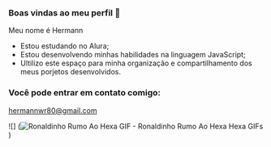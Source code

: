 ### Boas vindas ao meu perfil 💸

Meu nome é Hermann

- Estou estudando no Alura;
- Estou desenvolvendo minhas habilidades na linguagem JavaScript;
- Ultilizo este espaço para minha organização e compartilhamento dos meus porjetos desenvolvidos.

### Você pode entrar em contato comigo:
  hermannwr80@gmail.com
  
  ![] (<img src="https://media1.tenor.com/m/3jTWzJVw55AAAAAC/ronaldinho-rumo-ao-hexa.gif" alt="Ronaldinho Rumo Ao Hexa GIF - Ronaldinho Rumo Ao Hexa Hexa GIFs"/>)
